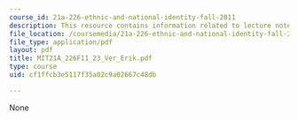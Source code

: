 ```yaml
---
course_id: 21a-226-ethnic-and-national-identity-fall-2011
description: This resource contains information related to lecture notes.
file_location: /coursemedia/21a-226-ethnic-and-national-identity-fall-2011/cf1ffcb3e5117f35a02c9a02667c48db_MIT21A_226F11_23_Ver_Erik.pdf
file_type: application/pdf
layout: pdf
title: MIT21A_226F11_23_Ver_Erik.pdf
type: course
uid: cf1ffcb3e5117f35a02c9a02667c48db

---
```

None